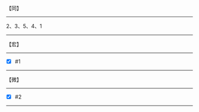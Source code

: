 【同】

-------------------

2、3、5、4、1

-------------------

【宏】

-------------------

- [x] #1

-------------------

【微】

-------------------

- [x] #2

-------------------